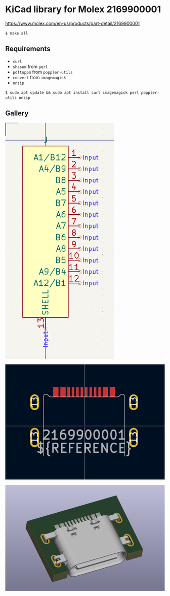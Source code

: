 # KiCad library for Molex 2169900001

https://www.molex.com/en-us/products/part-detail/2169900001

```shell-session
$ make all
```

## Requirements

- `curl`
- `shasum` from `perl`
- `pdftoppm` from `poppler-utils`
- `convert` from `imagemagick`
- `unzip`

```shell-session
$ sudo apt update && sudo apt install curl imagemagick perl poppler-utils unzip
```

## Gallery

![](images/symbol.png)

![](images/footprint.png)

![](images/3dviewer.png)
